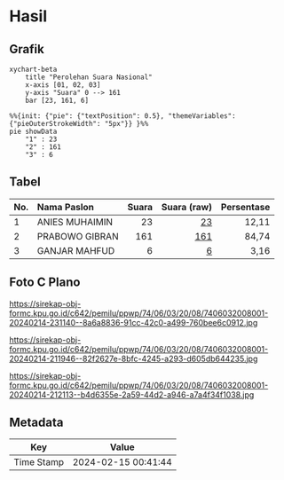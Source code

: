 # Hasil

## Grafik

```mermaid
xychart-beta
    title "Perolehan Suara Nasional"
    x-axis [01, 02, 03]
    y-axis "Suara" 0 --> 161
    bar [23, 161, 6]
```

```mermaid
%%{init: {"pie": {"textPosition": 0.5}, "themeVariables": {"pieOuterStrokeWidth": "5px"}} }%%
pie showData
    "1" : 23
    "2" : 161
    "3" : 6
```

## Tabel

| No. | Nama Paslon    | Suara | Suara (raw) | Persentase |
|:--- |:-------------- | -----:| -----------:| ----------:|
| 1   | ANIES MUHAIMIN | 23    | [23][p-1]   | 12,11      |
| 2   | PRABOWO GIBRAN | 161   | [161][p-2]  | 84,74      |
| 3   | GANJAR MAHFUD  | 6     | [6][p-3]    | 3,16       |


[p-1]: https://github.com/gigit-pemilu/pemilu-2024/blob/main/pilpres/hitung-suara/sub/74-sulawesi-tenggara/sub/06-bombana/sub/03-rarowatu/sub/2008-ladumpi/sub/001-tps/sub/paslon-1.txt
[p-2]: https://github.com/gigit-pemilu/pemilu-2024/blob/main/pilpres/hitung-suara/sub/74-sulawesi-tenggara/sub/06-bombana/sub/03-rarowatu/sub/2008-ladumpi/sub/001-tps/sub/paslon-2.txt
[p-3]: https://github.com/gigit-pemilu/pemilu-2024/blob/main/pilpres/hitung-suara/sub/74-sulawesi-tenggara/sub/06-bombana/sub/03-rarowatu/sub/2008-ladumpi/sub/001-tps/sub/paslon-3.txt

## Foto C Plano

https://sirekap-obj-formc.kpu.go.id/c642/pemilu/ppwp/74/06/03/20/08/7406032008001-20240214-231140--8a6a8836-91cc-42c0-a499-760bee6c0912.jpg

https://sirekap-obj-formc.kpu.go.id/c642/pemilu/ppwp/74/06/03/20/08/7406032008001-20240214-211946--82f2627e-8bfc-4245-a293-d605db644235.jpg

https://sirekap-obj-formc.kpu.go.id/c642/pemilu/ppwp/74/06/03/20/08/7406032008001-20240214-212113--b4d6355e-2a59-44d2-a946-a7a4f34f1038.jpg


## Metadata

| Key        | Value               |
| ---------- | ------------------- |
| Time Stamp | 2024-02-15 00:41:44 |



